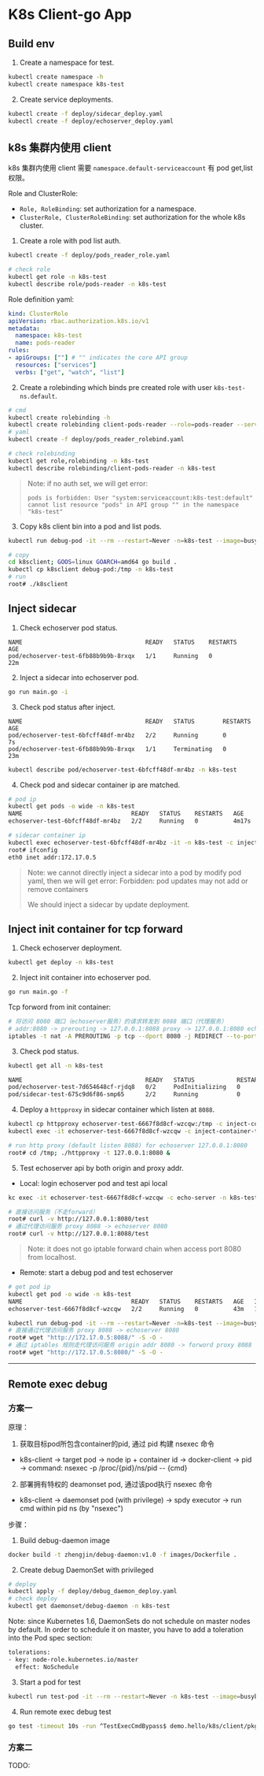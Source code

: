 # K8s Client-go App

## Build env

1. Create a namespace for test.

```sh
kubectl create namespace -h
kubectl create namespace k8s-test
```

2. Create service deployments.

```sh
kubectl create -f deploy/sidecar_deploy.yaml
kubectl create -f deploy/echoserver_deploy.yaml
```

## k8s 集群内使用 client

k8s 集群内使用 client 需要 `namespace.default-serviceaccount` 有 pod get,list 权限。

Role and ClusterRole:

- `Role, RoleBinding`: set authorization for a namespace.
- `ClusterRole, ClusterRoleBinding`: set authorization for the whole k8s cluster.

1. Create a role with pod list auth.

```sh
kubectl create -f deploy/pods_reader_role.yaml

# check role
kubectl get role -n k8s-test
kubectl describe role/pods-reader -n k8s-test
```

Role definition yaml:

```yaml
kind: ClusterRole
apiVersion: rbac.authorization.k8s.io/v1
metadata:
  namespace: k8s-test
  name: pods-reader
rules:
- apiGroups: [""] # "" indicates the core API group
  resources: ["services"]
  verbs: ["get", "watch", "list"]
```

2. Create a rolebinding which binds pre created role with user `k8s-test-ns.default`.

```sh
# cmd
kubectl create rolebinding -h
kubectl create rolebinding client-pods-reader --role=pods-reader --serviceaccount=k8s-test:default -n k8s-test
# yaml
kubectl create -f deploy/pods_reader_rolebind.yaml

# check rolebinding
kubectl get role,rolebinding -n k8s-test
kubectl describe rolebinding/client-pods-reader -n k8s-test
```

> Note: if no auth set, we will get error:
>
> `pods is forbidden: User "system:serviceaccount:k8s-test:default" cannot list resource "pods" in API group "" in the namespace "k8s-test"`

3. Copy k8s client bin into a pod and list pods.

```sh
kubectl run debug-pod -it --rm --restart=Never -n=k8s-test --image=busybox:1.30 sh

# copy
cd k8sclient; GOOS=linux GOARCH=amd64 go build .
kubectl cp k8sclient debug-pod:/tmp -n k8s-test
# run
root# ./k8sclient
```

## Inject sidecar

1. Check echoserver pod status.

```text
NAME                                   READY   STATUS    RESTARTS   AGE
pod/echoserver-test-6fb88b9b9b-8rxqx   1/1     Running   0          22m
```

2. Inject a sidecar into echoserver pod.

```sh
go run main.go -i
```

3. Check pod status after inject.

```text
NAME                                   READY   STATUS        RESTARTS   AGE
pod/echoserver-test-6bfcff48df-mr4bz   2/2     Running       0          7s
pod/echoserver-test-6fb88b9b9b-8rxqx   1/1     Terminating   0          23m
```

```sh
kubectl describe pod/echoserver-test-6bfcff48df-mr4bz -n k8s-test
```

4. Check pod and sidecar container ip are matched.

```sh
# pod ip
kubectl get pods -o wide -n k8s-test
NAME                               READY   STATUS    RESTARTS   AGE     IP           NODE       NOMINATED NODE   READINESS GATES
echoserver-test-6bfcff48df-mr4bz   2/2     Running   0          4m17s   172.17.0.5   minikube   <none>           <none>

# sidecar container ip
kubectl exec echoserver-test-6bfcff48df-mr4bz -it -n k8s-test -c inject-container-test sh
root# ifconfig
eth0 inet addr:172.17.0.5
```

> Note: we cannot directly inject a sidecar into a pod by modify pod yaml, then we will get error:
Forbidden: pod updates may not add or remove containers
> 
> We should inject a sidecar by update deployment.

## Inject init container for tcp forward

1. Check echoserver deployment.

```sh
kubectl get deploy -n k8s-test
```

2. Inject init container into echoserver pod.

```sh
go run main.go -f
```

Tcp forword from init container:

```sh
# 将访问 8080 端口（echoserver服务）的请求转发到 8088 端口（代理服务）
# addr:8080 -> prerouting -> 127.0.0.1:8088 proxy -> 127.0.0.1:8080 echoserver
iptables -t nat -A PREROUTING -p tcp --dport 8080 -j REDIRECT --to-port 8088
```

3. Check pod status.

```sh
kubectl get all -n k8s-test

NAME                                   READY   STATUS            RESTARTS   AGE
pod/echoserver-test-7d654648cf-rjdq8   0/2     PodInitializing   0          4s
pod/sidecar-test-675c9d6f86-smp65      2/2     Running           0          62m
```

4. Deploy a `httpproxy` in sidecar container which listen at `8088`.

```sh
kubectl cp httpproxy echoserver-test-6667f8d8cf-wzcqw:/tmp -c inject-container-test -n k8s-test
kubectl exec -it echoserver-test-6667f8d8cf-wzcqw -c inject-container-test -n k8s-test sh

# run http proxy (default listen 8088) for echoserver 127.0.0.1:8080
root# cd /tmp; ./httpproxy -t 127.0.0.1:8080 &
```

5. Test echoserver api by both origin and proxy addr.

- Local: login echoserver pod and test api local

```sh
kc exec -it echoserver-test-6667f8d8cf-wzcqw -c echo-server -n k8s-test sh

# 直接访问服务（不走forward）
root# curl -v http://127.0.0.1:8080/test
# 通过代理访问服务 proxy 8088 -> echoserver 8080
root# curl -v http://127.0.0.1:8088/test
```

> Note: it does not go iptable forward chain when access port 8080 from localhost.
>

- Remote: start a debug pod and test echoserver

```sh
# get pod ip
kubectl get pod -o wide -n k8s-test
NAME                               READY   STATUS    RESTARTS   AGE   IP           NODE       NOMINATED NODE   READINESS GATES
echoserver-test-6667f8d8cf-wzcqw   2/2     Running   0          43m   172.17.0.5   minikube   <none>           <none>

kubectl run debug-pod -it --rm --restart=Never -n=k8s-test --image=busybox:1.30 sh
# 直接通过代理访问服务 proxy 8088 -> echoserver 8080
root# wget "http://172.17.0.5:8088/" -S -O -
# 通过 iptables 规则走代理访问服务 origin addr 8080 -> forword proxy 8088 -> echoserver 8080
root# wget "http://172.17.0.5:8080/" -S -O -
```

------

## Remote exec debug

### 方案一

原理：

1. 获取目标pod所包含container的pid, 通过 pid 构建 nsexec 命令
  - k8s-client -> target pod -> node ip + container id -> docker-client -> pid -> command: nsexec -p /proc/{pid}/ns/pid -- {cmd}

2. 部署拥有特权的 deamonset pod, 通过该pod执行 nsexec 命令
  - k8s-client -> daemonset pod (with privilege) -> spdy executor -> run cmd within pid ns (by "nsexec")

步骤：

1. Build debug-daemon image

```sh
docker build -t zhengjin/debug-daemon:v1.0 -f images/Dockerfile .
```

2. Create debug DaemonSet with privileged

```sh
# deploy
kubectl apply -f deploy/debug_daemon_deploy.yaml
# check deploy
kubectl get daemonset/debug-daemon -n k8s-test
```

Note: since Kubernetes 1.6, DaemonSets do not schedule on master nodes by default. In order to schedule it on master, you have to add a toleration into the Pod spec section:

```sh
tolerations:
- key: node-role.kubernetes.io/master
  effect: NoSchedule
```

3. Start a pod for test

```sh
kubectl run test-pod -it --rm --restart=Never -n k8s-test --image=busybox:1.30 sh
```

4. Run remote exec debug test

```sh
go test -timeout 10s -run ^TestExecCmdBypass$ demo.hello/k8s/client/pkg -v -count=1
```

### 方案二

TODO:

